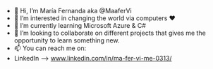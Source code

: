 - 👋 Hi, I’m María Fernanda aka @MaaferVi
- 👀 I’m interested in changing the world via computers ♥
- 🌱 I’m currently learning Microsoft Azure & C#
- 💞️ I’m looking to collaborate on different projects that gives me the opportunity to learn something new.
- 📫 You can reach me on:
- LinkedIn --> www.linkedin.com/in/ma-fer-vi-me-0313/

<!---
MaaferVi/MaaferVi is a ✨ special ✨ repository because its `README.md` (this file) appears on your GitHub profile.
You can click the Preview link to take a look at your changes.
--->
